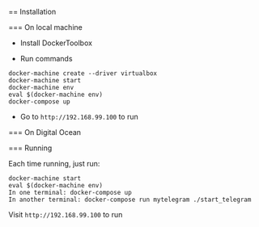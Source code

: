 == Installation

=== On local machine

- Install DockerToolbox

- Run commands

```
docker-machine create --driver virtualbox
docker-machine start
docker-machine env
eval $(docker-machine env)
docker-compose up
```

- Go to `http://192.168.99.100` to run


=== On Digital Ocean

=== Running

Each time running, just run:

```
docker-machine start
eval $(docker-machine env)
In one terminal: docker-compose up
In another terminal: docker-compose run mytelegram ./start_telegram
```

Visit `http://192.168.99.100` to run
